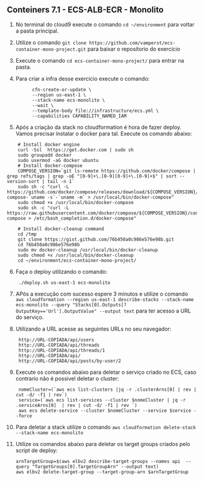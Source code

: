 ## Conteiners 7.1 - ECS-ALB-ECR - Monolito


1. No terminal do cloud9 execute o comando `cd ~/environment` para voltar a pasta principal.
2. Utilize o comando `git clone https://github.com/vamperst/ecs-container-mono-project.git` para baixar o reposítorio do exercício
3. Execute o comando `cd ecs-container-mono-project/` para entrar na pasta.
4. Para criar a infra desse exercicio execute o comando:
   ``` shell
         cfn-create-or-update \
         --region us-east-1 \
         --stack-name ecs-monolito \
         --wait \
         --template-body file://infrastructure/ecs.yml \
         --capabilities CAPABILITY_NAMED_IAM
   ``` 

5. Após a criação da stack no cloudformation é hora de fazer deploy. Vamos precisar instalar o docker para tal. Execute os comando abaixo:
``` shell
    # Install docker engine
    curl -Ssl  https://get.docker.com | sudo sh
    sudo groupadd docker
    sudo usermod -aG docker ubuntu
    # Install docker-compose
    COMPOSE_VERSION=`git ls-remote https://github.com/docker/compose | grep refs/tags | grep -oE "[0-9]+\.[0-9][0-9]+\.[0-9]+$" | sort --version-sort | tail -n 1`
    sudo sh -c "curl -L https://github.com/docker/compose/releases/download/${COMPOSE_VERSION}/docker-compose-`uname -s`-`uname -m` > /usr/local/bin/docker-compose"
    sudo chmod +x /usr/local/bin/docker-compose
    sudo sh -c "curl -L https://raw.githubusercontent.com/docker/compose/${COMPOSE_VERSION}/contrib/completion/bash/docker-compose > /etc/bash_completion.d/docker-compose"

    # Install docker-cleanup command
    cd /tmp
    git clone https://gist.github.com/76b450a0c986e576e98b.git
    cd 76b450a0c986e576e98b
    sudo mv docker-cleanup /usr/local/bin/docker-cleanup
    sudo chmod +x /usr/local/bin/docker-cleanup
    cd ~/environment/ecs-container-mono-project/
```

6. Faça o deploy utilizando o comando:
   ```
    ./deploy.sh us-east-1 ecs-monolito
   ```
7. APós a execução com sucesso espere 3 minutos e utilize o comando `aws cloudformation --region us-east-1 describe-stacks --stack-name ecs-monolito --query "Stacks[0].Outputs[?OutputKey=='Url'].OutputValue" --output text` para ter acesso a URL do serviço.
8. Utilizando a URL acesse as seguintes URLs no seu navegador:
   ```
    http://URL-COPIADA/api/users
    http://URL-COPIADA/api/threads
    http://URL-COPIADA/api/threads/1
    http://URL-COPIADA/api/
    http://URL-COPIADA/api/posts/by-user/2
   ```
9. Execute os comandos abaixo para deletar o serviço criado no ECS, caso contrario não é possivel deletar o cluster:
   ``` shell
    nomeCluster=(`aws ecs list-clusters |jq -r .clusterArns[0] | rev | cut -d/ -f1 | rev`)
    service=(`aws ecs list-services --cluster $nomeCluster | jq -r .serviceArns[0]  | rev | cut -d/ -f1 | rev `)
    aws ecs delete-service --cluster $nomeCluster --service $service --force
   ```

10. Para deletar a stack utilize o comando `aws cloudformation delete-stack --stack-name ecs-monolito`
11. Utilize os comandos abaixo para deletar os target groups criados pelo script de deploy:
    ``` shell
    arnTargetGroup=$(aws elbv2 describe-target-groups --names api  --query "TargetGroups[0].TargetGroupArn" --output text)
    aws elbv2 delete-target-group --target-group-arn $arnTargetGroup 
    ```

